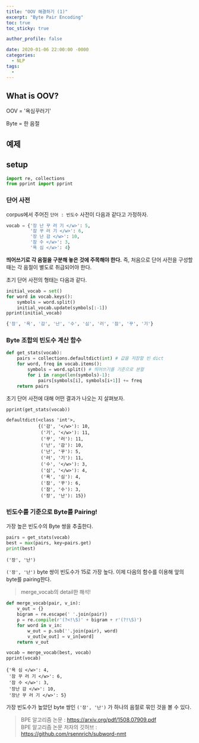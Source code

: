```yaml
---
title: "OOV 해결하기 (1)"
excerpt: "Byte Pair Encoding"
toc: true
toc_sticky: true

author_profile: false

date: 2020-01-06 22:00:00 -0000
categories: 
  - NLP
tags:
  - 
---
```

## What is OOV?

OOV = '욕심꾸러기'

Byte = 한 음절

## 예제

## setup
```python
import re, collections
from pprint import pprint
```

### 단어 사전

corpus에서 주어진 `단어 : 빈도수` 사전이 다음과 같다고 가정하자.
```python
vocab = {'장 난 꾸 러 기 </w>': 5,
         '잠 꾸 러 기 </w>': 6,
         '장 난 감 </w>': 10,
         '잠 수 </w>': 3,
         '욕 심 </w>': 4}
```
**띄어쓰기로 각 음절을 구분해 놓은 것에 주목해야 한다.** 즉, 처음으로 단어 사전을 구성할 때는 각 음절이 별도로 취급되어야 한다.

초기 단어 사전의 형태는 다음과 같다.
```python
initial_vocab = set()
for word in vocab.keys():
    symbols = word.split()
    initial_vocab.update(symbols[:-1])
pprint(initial_vocab)
```
```python
{'장', '욕', '감', '난', '수', '심', '러', '잠', '꾸', '기'}
```

### Byte 조합의 빈도수 계산 함수

```python
def get_stats(vocab):
    pairs = collections.defaultdict(int) # 값을 저장할 빈 dict
    for word, freq in vocab.items():
        symbols = word.split() # 띄어쓰기를 기준으로 분할
        for i in range(len(symbols)-1):
            pairs[symbols[i], symbols[i+1]] += freq
    return pairs
```
초기 단어 사전에 대해 어떤 결과가 나오는 지 살펴보자.
```python
pprint(get_stats(vocab))
```
```
defaultdict(<class 'int'>,
            {('감', '</w>'): 10,
             ('기', '</w>'): 11,
             ('꾸', '러'): 11,
             ('난', '감'): 10,
             ('난', '꾸'): 5,
             ('러', '기'): 11,
             ('수', '</w>'): 3,
             ('심', '</w>'): 4,
             ('욕', '심'): 4,
             ('잠', '꾸'): 6,
             ('잠', '수'): 3,
             ('장', '난'): 15})
```

### 빈도수를 기준으로 Byte를 Pairing!

가장 높은 빈도수의 Byte 쌍을 추출한다.
```python
pairs = get_stats(vocab)
best = max(pairs, key=pairs.get)
print(best)
```
```
('장', '난')
```
`('장', '난')` byte 쌍이 빈도수가 15로 가장 높다. 이제 다음의 함수를 이용해 앞의 byte를 pairing한다.

> merge_vocab의 detail한 해석!
```python
def merge_vocab(pair, v_in):
    v_out = {}
    bigram = re.escape(' '.join(pair))
    p = re.compile(r'(?<!\S)' + bigram + r'(?!\S)')
    for word in v_in:
        w_out = p.sub(''.join(pair), word)
        v_out[w_out] = v_in[word]
    return v_out
```
```python
vocab = merge_vocab(best, vocab)
pprint(vocab)
```
```
{'욕 심 </w>': 4,
 '잠 꾸 러 기 </w>': 6,
 '잠 수 </w>': 3,
 '장난 감 </w>': 10,
 '장난 꾸 러 기 </w>': 5}
```
가장 빈도수가 높았던 byte 쌍인 `('장', '난')` 가 하나의 음절로 묶인 것을 볼 수 있다.

> BPE 알고리즘 논문 : https://arxiv.org/pdf/1508.07909.pdf  
> BPE 알고리즘 논문 저자의 깃허브 : https://github.com/rsennrich/subword-nmt
<!--stackedit_data:
eyJoaXN0b3J5IjpbLTY0OTgxNTczNyw0MTk4OTk5MTcsNTgxND
M4NzQsNTkyMjIzNDgwLDE1ODI2NjMyNzZdfQ==
-->